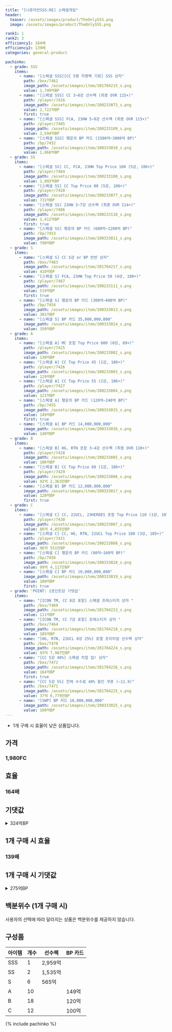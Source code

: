 ```yaml
---
title: "[나혼자만SSS:RE] 스페셜게임"
header:
  teaser: /assets/images/product/TheOnlySSS.png
  image: /assets/images/product/TheOnlySSS.png

rank1: 1
rank2: 3
efficiency1: 164배
efficiency2: 139배
categories: general-product

pachinko:
  - grade: SSS
    items:
      - name: "[스페셜 SSS][CC 5명 지명팩 기회] SSS 상자"
        path: /box/7461
        image_path: /assets/images/item/201704215_s.png
        value: 1,749억BP
      - name: "[스페셜 SSS] CC 3~8강 선수팩 (최종 OVR 115+)"
        path: /player/7416
        image_path: /assets/images/item/200233073_s.png
        value: 2,722억BP
        first: true
      - name: "[스페셜 SSS] FCA, 23HW 5~8강 선수팩 (최종 OVR 115+)"
        path: /player/7485
        image_path: /assets/images/item/200233109_s.png
        value: 2,594억BP
      - name: "[스페셜 SSS] 행운의 BP 카드 (1500억~3000억 BP)"
        path: /bp/7452
        image_path: /assets/images/item/200333010_s.png
        value: 1,868억BP
  - grade: SS
    items:
      - name: "[스페셜 SS] CC, FCA, 23HW Top Price 160 (5강, 106+)"
        path: /player/7484
        image_path: /assets/images/item/200233108_s.png
        value: 1,093억BP
      - name: "[스페셜 SS] CC Top Price 80 (5강, 106+)"
        path: /player/7420
        image_path: /assets/images/item/200233077_s.png
        value: 731억BP
      - name: "[스페셜 SS] 23HW 3~7강 선수팩 (최종 OVR 114+)"
        path: /player/7486
        image_path: /assets/images/item/200233110_s.png
        value: 1,412억BP
        first: true
      - name: "[스페셜 SS] 행운의 BP 카드 (600억~1200억 BP)"
        path: /bp/7453
        image_path: /assets/images/item/200333011_s.png
        value: 790억BP
  - grade: S
    items:
      - name: "[스페셜 S] CC 5강 or BP 반반 상자"
        path: /box/7463
        image_path: /assets/images/item/201704217_s.png
        value: 410억BP
      - name: "[스페셜 S] FCA, 23HW Top Price 50 (4강, 108+)"
        path: /player/7487
        image_path: /assets/images/item/200233111_s.png
        value: 519억BP
        first: true
      - name: "[스페셜 S] 행운의 BP 카드 (300억~600억 BP)"
        path: /bp/7454
        image_path: /assets/images/item/200333013_s.png
        value: 381억BP
      - name: "[스페셜 S] BP 카드 35,000,000,000"
        image_path: /assets/images/item/200333014_s.png
        value: 350억BP
  - grade: A
    items:
      - name: "[스페셜 A] MC 포함 Top Price 600 (8강, 89+)"
        path: /player/7425
        image_path: /assets/images/item/200233082_s.png
        value: 130억BP
      - name: "[스페셜 A] CC Top Price 45 (1강, 106+)"
        path: /player/7426
        image_path: /assets/images/item/200233083_s.png
        value: 129억BP
      - name: "[스페셜 A] CC Top Price 55 (2강, 106+)"
        path: /player/7427
        image_path: /assets/images/item/200233084_s.png
        value: 121억BP
      - name: "[스페셜 A] 행운의 BP 카드 (120억~240억 BP)"
        path: /bp/7455
        image_path: /assets/images/item/200333015_s.png
        value: 149억BP
        first: true
      - name: "[스페셜 A] BP 카드 14,000,000,000"
        image_path: /assets/images/item/200333016_s.png
        value: 140억BP
  - grade: B
    items:
      - name: "[스페셜 B] HG, RTN 포함 3~4강 선수팩 (최종 OVR 110+)"
        path: /player/7428
        image_path: /assets/images/item/200233085_s.png
        value: 106억BP
      - name: "[스페셜 B] CC Top Price 60 (1강, 106+)"
        path: /player/7429
        image_path: /assets/images/item/200233086_s.png
        value: 92억 2,363만BP
      - name: "[스페셜 B] BP 카드 12,000,000,000"
        image_path: /assets/images/item/200333017_s.png
        value: 120억BP
        first: true
  - grade: C
    items:
      - name: "[스페셜 C] CC, 22UCL, 23HEROES 포함 Top Price 110 (1강, 105+)"
        path: /player/7430
        image_path: /assets/images/item/200233087_s.png
        value: 86억 4,855만BP
      - name: "[스페셜 C] CC, HG, RTN, 22UCL Top Price 180 (3강, 105+)"
        path: /player/7431
        image_path: /assets/images/item/200233088_s.png
        value: 96억 551만BP
      - name: "[스페셜 C] 행운의 BP 카드 (80억~160억 BP)"
        path: /bp/7456
        image_path: /assets/images/item/200333018_s.png
        value: 99억 4,117만BP
      - name: "[스페셜 C] BP 카드 10,000,000,000"
        image_path: /assets/images/item/200333019_s.png
        value: 100억BP
        first: true
  - grade: 'POINT: 1포인트당 기댓값'
    items:
      - name: "[ICON TM, CC 8강 포함] 스페셜 프레스티지 상자 "
        path: /box/7469
        image_path: /assets/images/item/201704223_s.png
        value: 111억BP
      - name: "[ICON TM, CC 7강 포함] 프레스티지 상자 "
        path: /box/7464
        image_path: /assets/images/item/201704218_s.png
        value: 105억BP
      - name: "[HG, RTN, 22UCL 8강 25%] 로열 프리미엄 선수팩 상자"
        path: /box/7470
        image_path: /assets/images/item/201704224_s.png
        value: 93억 7,987만BP
      - name: "[CC 5강 40%] 스페셜 치얼 업! 상자"
        path: /box/7472
        image_path: /assets/images/item/201704226_s.png
        value: 164억BP
        first: true
      - name: "[CC 5강 5%] 전체 수수료 40% 할인 쿠폰 (~11.9)"
        path: /box/7471
        image_path: /assets/images/item/201704225_s.png
        value: 37억 6,779만BP
      - name: "[SWP] BP 카드 10,000,000,000"
        image_path: /assets/images/item/200333025_s.png
        value: 100억BP
---
```

* 1개 구매 시 효율이 낮은 상품입니다.


## 가격
### 1,980FC
## 효율
### 164배
## 기댓값
<details>
<summary>324억BP</summary>
<div markdown="1">
- 선수팩 247억BP
  - 수수료 쿠폰 40% 적용 시 237억BP
  - 수수료 쿠폰 30% 적용 시 227억BP
  - 수수료 쿠폰 20% 적용 시 217억BP
- BP 카드 97억 750만BP

</div>
</details>

## 1개 구매 시 효율
### 139배
## 1개 구매 시 기댓값
<details>
<summary>275억BP</summary>
<div markdown="1">
- 선수팩 192억BP
  - 수수료 쿠폰 40% 적용 시 184억BP
  - 수수료 쿠폰 30% 적용 시 176억BP
  - 수수료 쿠폰 20% 적용 시 169억BP
- BP 카드 99억 561만BP

</div>
</details>

## 백분위수 (1개 구매 시)

사용자의 선택에 따라 달라지는 상품은 백분위수를 제공하지 않습니다.

## 구성품

|아이템|개수|선수팩|BP 카드|
|---|---|---|---|
|SSS|1|2,959억||
|SS|2|1,535억||
|S|6|565억||
|A|10||149억|
|B|18||120억|
|C|12||100억|
{% include pachinko %}